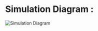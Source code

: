 # Simulation Diagram :


![Simulation Diagram](https://user-images.githubusercontent.com/94282752/144289587-e7b89427-4b65-45f6-9573-c6f0be316397.png)
